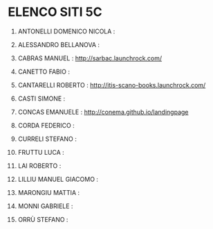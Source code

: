 # ELENCO SITI 5C 

1) ANTONELLI DOMENICO NICOLA :

2) ALESSANDRO BELLANOVA :

3) CABRAS MANUEL : http://sarbac.launchrock.com/

4) CANETTO FABIO :

5) CANTARELLI ROBERTO : http://itis-scano-books.launchrock.com/

6) CASTI SIMONE :

7) CONCAS EMANUELE : http://conema.github.io/landingpage

8) CORDA FEDERICO  :

9) CURRELI STEFANO :

10) FRUTTU LUCA :

11) LAI ROBERTO :

12) LILLIU MANUEL GIACOMO :

13) MARONGIU MATTIA :

14) MONNI GABRIELE : 

15) ORRÙ STEFANO :

